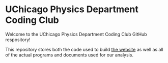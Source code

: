 # UChicago Physics Department Coding Club

Welcome to the UChicago Physics Department Coding Club GitHub respository!

This repository stores both the code used to build [the website](https://uchicagophysics.github.io/CodingClub/) as well as all of the actual programs and documents used for our analysis.
